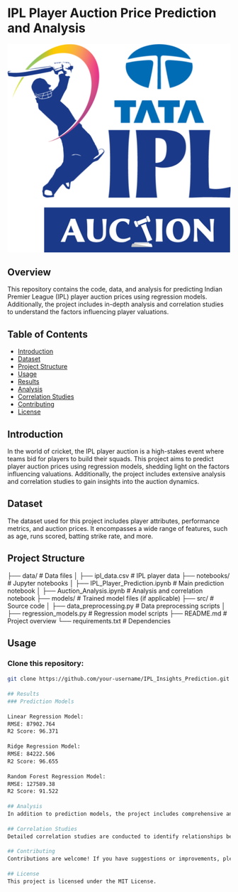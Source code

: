 # IPL Player Auction Price Prediction and Analysis

![IPL Logo](ipl_logo.png)

## Overview

This repository contains the code, data, and analysis for predicting Indian Premier League (IPL) player auction prices using regression models. Additionally, the project includes in-depth analysis and correlation studies to understand the factors influencing player valuations.

## Table of Contents

- [Introduction](#introduction)
- [Dataset](#dataset)
- [Project Structure](#project-structure)
- [Usage](#usage)
- [Results](#results)
- [Analysis](#analysis)
- [Correlation Studies](#correlation-studies)
- [Contributing](#contributing)
- [License](#license)

## Introduction

In the world of cricket, the IPL player auction is a high-stakes event where teams bid for players to build their squads. This project aims to predict player auction prices using regression models, shedding light on the factors influencing valuations. Additionally, the project includes extensive analysis and correlation studies to gain insights into the auction dynamics.

## Dataset

The dataset used for this project includes player attributes, performance metrics, and auction prices. It encompasses a wide range of features, such as age, runs scored, batting strike rate, and more.

## Project Structure

├── data/ # Data files
│ ├── ipl_data.csv # IPL player data
├── notebooks/ # Jupyter notebooks
│ ├── IPL_Player_Prediction.ipynb # Main prediction notebook
│ ├── Auction_Analysis.ipynb # Analysis and correlation notebook
├── models/ # Trained model files (if applicable)
├── src/ # Source code
│ ├── data_preprocessing.py # Data preprocessing scripts
│ ├── regression_models.py # Regression model scripts
├── README.md # Project overview
└── requirements.txt # Dependencies

## Usage

### Clone this repository:

   ```bash
   git clone https://github.com/your-username/IPL_Insights_Prediction.git

## Results
### Prediction Models

Linear Regression Model:
RMSE: 87902.764
R2 Score: 96.371

Ridge Regression Model:
RMSE: 84222.506
R2 Score: 96.655

Random Forest Regression Model:
RMSE: 127589.38
R2 Score: 91.522

## Analysis
In addition to prediction models, the project includes comprehensive analysis of IPL player auctions, uncovering valuable insights into the valuation process.

## Correlation Studies
Detailed correlation studies are conducted to identify relationships between player attributes, performance metrics, and auction prices.

## Contributing
Contributions are welcome! If you have suggestions or improvements, please open an issue or create a pull request.

## License
This project is licensed under the MIT License.
